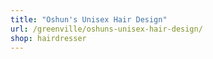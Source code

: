 ```yaml
---
title: "Oshun's Unisex Hair Design"
url: /greenville/oshuns-unisex-hair-design/
shop: hairdresser
---
```

